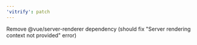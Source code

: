 ```yaml
---
'vitrify': patch
---
```


Remove @vue/server-renderer dependency (should fix "Server rendering context not provided" error)
